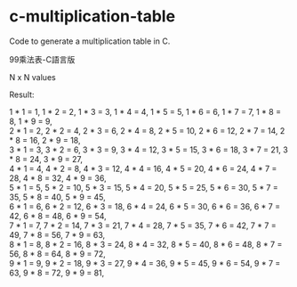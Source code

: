 # c-multiplication-table
Code to generate a multiplication table in C.

99乘法表-C語言版

N x N values

Result:

1 * 1 =   1, 1 * 2 =   2, 1 * 3 =   3, 1 * 4 =   4, 1 * 5 =   5, 1 * 6 =   6, 1 * 7 =   7, 1 * 8 =   8, 1 * 9 =   9,                          
2 * 1 =   2, 2 * 2 =   4, 2 * 3 =   6, 2 * 4 =   8, 2 * 5 =  10, 2 * 6 =  12, 2 * 7 =  14, 2 * 8 =  16, 2 * 9 =  18,                          
3 * 1 =   3, 3 * 2 =   6, 3 * 3 =   9, 3 * 4 =  12, 3 * 5 =  15, 3 * 6 =  18, 3 * 7 =  21, 3 * 8 =  24, 3 * 9 =  27,                          
4 * 1 =   4, 4 * 2 =   8, 4 * 3 =  12, 4 * 4 =  16, 4 * 5 =  20, 4 * 6 =  24, 4 * 7 =  28, 4 * 8 =  32, 4 * 9 =  36,                          
5 * 1 =   5, 5 * 2 =  10, 5 * 3 =  15, 5 * 4 =  20, 5 * 5 =  25, 5 * 6 =  30, 5 * 7 =  35, 5 * 8 =  40, 5 * 9 =  45,                          
6 * 1 =   6, 6 * 2 =  12, 6 * 3 =  18, 6 * 4 =  24, 6 * 5 =  30, 6 * 6 =  36, 6 * 7 =  42, 6 * 8 =  48, 6 * 9 =  54,                          
7 * 1 =   7, 7 * 2 =  14, 7 * 3 =  21, 7 * 4 =  28, 7 * 5 =  35, 7 * 6 =  42, 7 * 7 =  49, 7 * 8 =  56, 7 * 9 =  63,                          
8 * 1 =   8, 8 * 2 =  16, 8 * 3 =  24, 8 * 4 =  32, 8 * 5 =  40, 8 * 6 =  48, 8 * 7 =  56, 8 * 8 =  64, 8 * 9 =  72,                          
9 * 1 =   9, 9 * 2 =  18, 9 * 3 =  27, 9 * 4 =  36, 9 * 5 =  45, 9 * 6 =  54, 9 * 7 =  63, 9 * 8 =  72, 9 * 9 =  81, 

